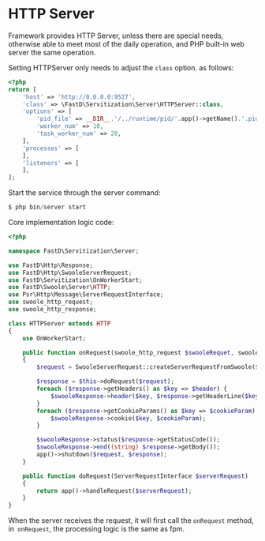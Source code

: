 # HTTP Server

Framework provides HTTP Server, unless there are special needs, otherwise able to meet most of the daily operation, and PHP built-in web server the same operation.

Setting HTTPServer only needs to adjust the `class` option. as follows:

```php
<?php
return [
    'host' => 'http://0.0.0.0:9527',
    'class' => \FastD\Servitization\Server\HTTPServer::class,
    'options' => [
        'pid_file' => __DIR__.'/../runtime/pid/'.app()->getName().'.pid',
        'worker_num' => 10,
        'task_worker_num' => 20,
    ],
    'processes' => [
    ],
    'listeners' => [
    ],
];
```

Start the service through the server command:

```php
$ php bin/server start
```

Core implementation logic code:

```php
<?php

namespace FastD\Servitization\Server;

use FastD\Http\Response;
use FastD\Http\SwooleServerRequest;
use FastD\Servitization\OnWorkerStart;
use FastD\Swoole\Server\HTTP;
use Psr\Http\Message\ServerRequestInterface;
use swoole_http_request;
use swoole_http_response;

class HTTPServer extends HTTP
{
    use OnWorkerStart;

    public function onRequest(swoole_http_request $swooleRequet, swoole_http_response $swooleResponse)
    {
        $request = SwooleServerRequest::createServerRequestFromSwoole($swooleRequet);

        $response = $this->doRequest($request);
        foreach ($response->getHeaders() as $key => $header) {
            $swooleResponse->header($key, $response->getHeaderLine($key));
        }
        foreach ($response->getCookieParams() as $key => $cookieParam) {
            $swooleResponse->cookie($key, $cookieParam);
        }

        $swooleResponse->status($response->getStatusCode());
        $swooleResponse->end((string) $response->getBody());
        app()->shutdown($request, $response);
    }

    public function doRequest(ServerRequestInterface $serverRequest)
    {
        return app()->handleRequest($serverRequest);
    }
}

```

When the server receives the request, it will first call the `onRequest` method, in` onRequest`, the processing logic is the same as fpm.